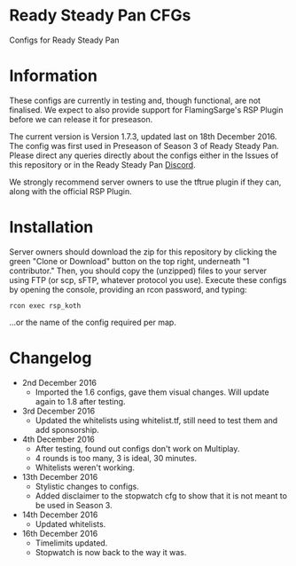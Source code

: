 # Ready Steady Pan CFGs
Configs for Ready Steady Pan

# Information

These configs are currently in testing and, though functional, are not finalised. We expect to also provide support for FlamingSarge's RSP Plugin before we can release it for preseason.

The current version is Version 1.7.3, updated last on 18th December 2016. The config was first used in Preseason of Season 3 of Ready Steady Pan. Please direct any queries directly about the configs either in the Issues of this repository or in the Ready Steady Pan [Discord](https://steamcommunity.com/linkfilter/?url=http://discord.gg/2Jzr43T).

We strongly recommend server owners to use the tftrue plugin if they can, along with the official RSP Plugin.

# Installation

Server owners should download the zip for this repository by clicking the green "Clone or Download" button on the top right, underneath "1 contributor." Then, you should copy the (unzipped) files to your server using FTP (or scp, sFTP, whatever protocol you use). Execute these configs by opening the console, providing an rcon password, and typing:

```
rcon exec rsp_koth
```

...or the name of the config required per map.

# Changelog

- 2nd December 2016
  - Imported the 1.6 configs, gave them visual changes. Will update again to 1.8 after testing.
- 3rd December 2016
  - Updated the whitelists using whitelist.tf, still need to test them and add sponsorship.
- 4th December 2016
  - After testing, found out configs don't work on Multiplay.
  - 4 rounds is too many, 3 is ideal, 30 minutes.
  - Whitelists weren't working.
- 13th December 2016
  - Stylistic changes to configs.
  - Added disclaimer to the stopwatch cfg to show that it is not meant to be used in Season 3.
- 14th December 2016
  - Updated whitelists.
- 16th December 2016
  - Timelimits updated.
  - Stopwatch is now back to the way it was.
